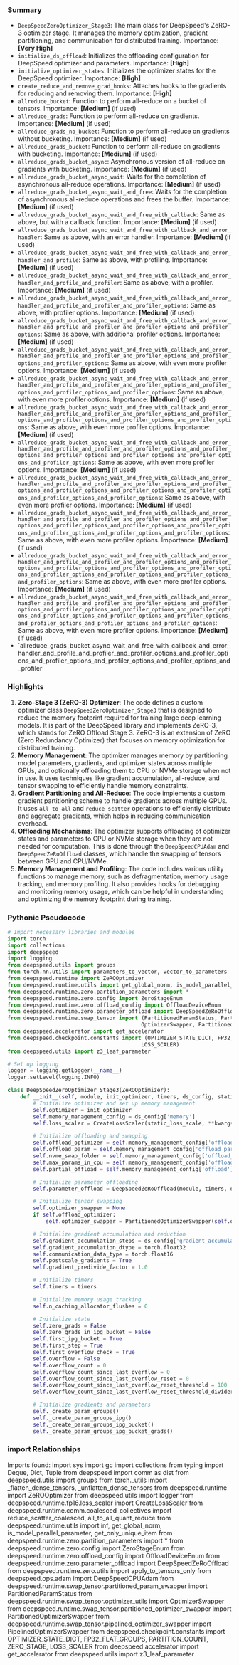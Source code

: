 

### Summary



* `DeepSpeedZeroOptimizer_Stage3`: The main class for DeepSpeed's ZeRO-3 optimizer stage. It manages the memory optimization, gradient partitioning, and communication for distributed training. Importance: **[Very High]**
* `initialize_ds_offload`: Initializes the offloading configuration for DeepSpeed optimizer and parameters. Importance: **[High]**
* `initialize_optimizer_states`: Initializes the optimizer states for the DeepSpeed optimizer. Importance: **[High]**
* `create_reduce_and_remove_grad_hooks`: Attaches hooks to the gradients for reducing and removing them. Importance: **[High]**
* `allreduce_bucket`: Function to perform all-reduce on a bucket of tensors. Importance: **[Medium]** (if used)
* `allreduce_grads`: Function to perform all-reduce on gradients. Importance: **[Medium]** (if used)
* `allreduce_grads_no_bucket`: Function to perform all-reduce on gradients without bucketing. Importance: **[Medium]** (if used)
* `allreduce_grads_bucket`: Function to perform all-reduce on gradients with bucketing. Importance: **[Medium]** (if used)
* `allreduce_grads_bucket_async`: Asynchronous version of all-reduce on gradients with bucketing. Importance: **[Medium]** (if used)
* `allreduce_grads_bucket_async_wait`: Waits for the completion of asynchronous all-reduce operations. Importance: **[Medium]** (if used)
* `allreduce_grads_bucket_async_wait_and_free`: Waits for the completion of asynchronous all-reduce operations and frees the buffer. Importance: **[Medium]** (if used)
* `allreduce_grads_bucket_async_wait_and_free_with_callback`: Same as above, but with a callback function. Importance: **[Medium]** (if used)
* `allreduce_grads_bucket_async_wait_and_free_with_callback_and_error_handler`: Same as above, with an error handler. Importance: **[Medium]** (if used)
* `allreduce_grads_bucket_async_wait_and_free_with_callback_and_error_handler_and_profile`: Same as above, with profiling. Importance: **[Medium]** (if used)
* `allreduce_grads_bucket_async_wait_and_free_with_callback_and_error_handler_and_profile_and_profiler`: Same as above, with a profiler. Importance: **[Medium]** (if used)
* `allreduce_grads_bucket_async_wait_and_free_with_callback_and_error_handler_and_profile_and_profiler_and_profiler_options`: Same as above, with profiler options. Importance: **[Medium]** (if used)
* `allreduce_grads_bucket_async_wait_and_free_with_callback_and_error_handler_and_profile_and_profiler_and_profiler_options_and_profiler_options`: Same as above, with additional profiler options. Importance: **[Medium]** (if used)
* `allreduce_grads_bucket_async_wait_and_free_with_callback_and_error_handler_and_profile_and_profiler_and_profiler_options_and_profiler_options_and_profiler_options`: Same as above, with even more profiler options. Importance: **[Medium]** (if used)
* `allreduce_grads_bucket_async_wait_and_free_with_callback_and_error_handler_and_profile_and_profiler_and_profiler_options_and_profiler_options_and_profiler_options_and_profiler_options`: Same as above, with even more profiler options. Importance: **[Medium]** (if used)
* `allreduce_grads_bucket_async_wait_and_free_with_callback_and_error_handler_and_profile_and_profiler_and_profiler_options_and_profiler_options_and_profiler_options_and_profiler_options_and_profiler_options`: Same as above, with even more profiler options. Importance: **[Medium]** (if used)
* `allreduce_grads_bucket_async_wait_and_free_with_callback_and_error_handler_and_profile_and_profiler_and_profiler_options_and_profiler_options_and_profiler_options_and_profiler_options_and_profiler_options_and_profiler_options`: Same as above, with even more profiler options. Importance: **[Medium]** (if used)
* `allreduce_grads_bucket_async_wait_and_free_with_callback_and_error_handler_and_profile_and_profiler_and_profiler_options_and_profiler_options_and_profiler_options_and_profiler_options_and_profiler_options_and_profiler_options_and_profiler_options`: Same as above, with even more profiler options. Importance: **[Medium]** (if used)
* `allreduce_grads_bucket_async_wait_and_free_with_callback_and_error_handler_and_profile_and_profiler_and_profiler_options_and_profiler_options_and_profiler_options_and_profiler_options_and_profiler_options_and_profiler_options_and_profiler_options_and_profiler_options`: Same as above, with even more profiler options. Importance: **[Medium]** (if used)
* `allreduce_grads_bucket_async_wait_and_free_with_callback_and_error_handler_and_profile_and_profiler_and_profiler_options_and_profiler_options_and_profiler_options_and_profiler_options_and_profiler_options_and_profiler_options_and_profiler_options_and_profiler_options_and_profiler_options`: Same as above, with even more profiler options. Importance: **[Medium]** (if used)
* `allreduce_grads_bucket_async_wait_and_free_with_callback_and_error_handler_and_profile_and_profiler_and_profiler_options_and_profiler_options_and_profiler_options_and_profiler_options_and_profiler_options_and_profiler_options_and_profiler_options_and_profiler_options_and_profiler_options_and_profiler_options_and_profiler_options`: Same as above, with even more profiler options. Importance: **[Medium]** (if used)
* `allreduce_grads_bucket_async_wait_and_free_with_callback_and_error_handler_and_profile_and_profiler_and_profiler_options_and_profiler_options_and_profiler_options_and_profiler_options_and_profiler_options_and_profiler

### Highlights



1. **Zero-Stage 3 (ZeRO-3) Optimizer**: The code defines a custom optimizer class `DeepSpeedZeroOptimizer_Stage3` that is designed to reduce the memory footprint required for training large deep learning models. It is part of the DeepSpeed library and implements ZeRO-3, which stands for ZeRO Offload Stage 3. ZeRO-3 is an extension of ZeRO (Zero Redundancy Optimizer) that focuses on memory optimization for distributed training.
2. **Memory Management**: The optimizer manages memory by partitioning model parameters, gradients, and optimizer states across multiple GPUs, and optionally offloading them to CPU or NVMe storage when not in use. It uses techniques like gradient accumulation, all-reduce, and tensor swapping to efficiently handle memory constraints.
3. **Gradient Partitioning and All-Reduce**: The code implements a custom gradient partitioning scheme to handle gradients across multiple GPUs. It uses `all_to_all` and `reduce_scatter` operations to efficiently distribute and aggregate gradients, which helps in reducing communication overhead.
4. **Offloading Mechanisms**: The optimizer supports offloading of optimizer states and parameters to CPU or NVMe storage when they are not needed for computation. This is done through the `DeepSpeedCPUAdam` and `DeepSpeedZeRoOffload` classes, which handle the swapping of tensors between GPU and CPU/NVMe.
5. **Memory Management and Profiling**: The code includes various utility functions to manage memory, such as defragmentation, memory usage tracking, and memory profiling. It also provides hooks for debugging and monitoring memory usage, which can be helpful in understanding and optimizing the memory footprint during training.

### Pythonic Pseudocode

```python
# Import necessary libraries and modules
import torch
import collections
import deepspeed
import logging
from deepspeed.utils import groups
from torch.nn.utils import parameters_to_vector, vector_to_parameters
from deepspeed.runtime import ZeROOptimizer
from deepspeed.runtime.utils import get_global_norm, is_model_parallel_parameter, get_only_unique_item
from deepspeed.runtime.zero.partition_parameters import *
from deepspeed.runtime.zero.config import ZeroStageEnum
from deepspeed.runtime.zero.offload_config import OffloadDeviceEnum
from deepspeed.runtime.zero.parameter_offload import DeepSpeedZeRoOffload
from deepspeed.runtime.swap_tensor import (PartitionedParamStatus, PartitionedParamSwapper, 
                                          OptimizerSwapper, PartitionedOptimizerSwapper, PipelinedOptimizerSwapper)
from deepspeed.accelerator import get_accelerator
from deepspeed.checkpoint.constants import (OPTIMIZER_STATE_DICT, FP32_FLAT_GROUPS, PARTITION_COUNT, ZERO_STAGE, 
                                          LOSS_SCALER)
from deepspeed.utils import z3_leaf_parameter

# Set up logging
logger = logging.getLogger(__name__)
logger.setLevel(logging.INFO)

class DeepSpeedZeroOptimizer_Stage3(ZeROOptimizer):
    def __init__(self, module, init_optimizer, timers, ds_config, static_loss_scale, **kwargs):
        # Initialize optimizer and set up memory management
        self.optimizer = init_optimizer
        self.memory_management_config = ds_config['memory']
        self.loss_scaler = CreateLossScaler(static_loss_scale, **kwargs['dynamic_loss_args'])

        # Initialize offloading and swapping
        self.offload_optimizer = self.memory_management_config['offload_optimizer']
        self.offload_param = self.memory_management_config['offload_param']
        self.nvme_swap_folder = self.memory_management_config['offload_param']['path']
        self.max_params_in_cpu = self.memory_management_config['offload_param']['max_in_cpu']
        self.partial_offload = self.memory_management_config['offload'].get('partial', 0.0)

        # Initialize parameter offloading
        self.parameter_offload = DeepSpeedZeRoOffload(module, timers, ds_config, **kwargs)

        # Initialize tensor swapping
        self.optimizer_swapper = None
        if self.offload_optimizer:
            self.optimizer_swapper = PartitionedOptimizerSwapper(self.optimizer, self.nvme_swap_folder, **kwargs['offload_optimizer'])

        # Initialize gradient accumulation and reduction
        self.gradient_accumulation_steps = ds_config['gradient_accumulation_steps']
        self.gradient_accumulation_dtype = torch.float32
        self.communication_data_type = torch.float16
        self.postscale_gradients = True
        self.gradient_predivide_factor = 1.0

        # Initialize timers
        self.timers = timers

        # Initialize memory usage tracking
        self.n_caching_allocator_flushes = 0

        # Initialize state
        self.zero_grads = False
        self.zero_grads_in_ipg_bucket = False
        self.first_ipg_bucket = True
        self.first_step = True
        self.first_overflow_check = True
        self.overflow = False
        self.overflow_count = 0
        self.overflow_count_since_last_overflow = 0
        self.overflow_count_since_last_overflow_reset = 0
        self.overflow_count_since_last_overflow_reset_threshold = 100
        self.overflow_count_since_last_overflow_reset_threshold_divider = 10

        # Initialize gradients and parameters
        self._create_param_groups()
        self._create_param_groups_ipg()
        self._create_param_groups_ipg_bucket()
        self._create_param_groups_ipg_bucket_grads()
```


### import Relationships

Imports found:
import sys
import gc
import collections
from typing import Deque, Dict, Tuple
from deepspeed import comm as dist
from deepspeed.utils import groups
from torch._utils import _flatten_dense_tensors, _unflatten_dense_tensors
from deepspeed.runtime import ZeROOptimizer
from deepspeed.utils import logger
from deepspeed.runtime.fp16.loss_scaler import CreateLossScaler
from deepspeed.runtime.comm.coalesced_collectives import reduce_scatter_coalesced, all_to_all_quant_reduce
from deepspeed.runtime.utils import inf, get_global_norm, is_model_parallel_parameter, get_only_unique_item
from deepspeed.runtime.zero.partition_parameters import *
from deepspeed.runtime.zero.config import ZeroStageEnum
from deepspeed.runtime.zero.offload_config import OffloadDeviceEnum
from deepspeed.runtime.zero.parameter_offload import DeepSpeedZeRoOffload
from deepspeed.runtime.zero.utils import apply_to_tensors_only
from deepspeed.ops.adam import DeepSpeedCPUAdam
from deepspeed.runtime.swap_tensor.partitioned_param_swapper import PartitionedParamStatus
from deepspeed.runtime.swap_tensor.optimizer_utils import OptimizerSwapper
from deepspeed.runtime.swap_tensor.partitioned_optimizer_swapper import PartitionedOptimizerSwapper
from deepspeed.runtime.swap_tensor.pipelined_optimizer_swapper import PipelinedOptimizerSwapper
from deepspeed.checkpoint.constants import OPTIMIZER_STATE_DICT, FP32_FLAT_GROUPS, PARTITION_COUNT, ZERO_STAGE, LOSS_SCALER
from deepspeed.accelerator import get_accelerator
from deepspeed.utils import z3_leaf_parameter